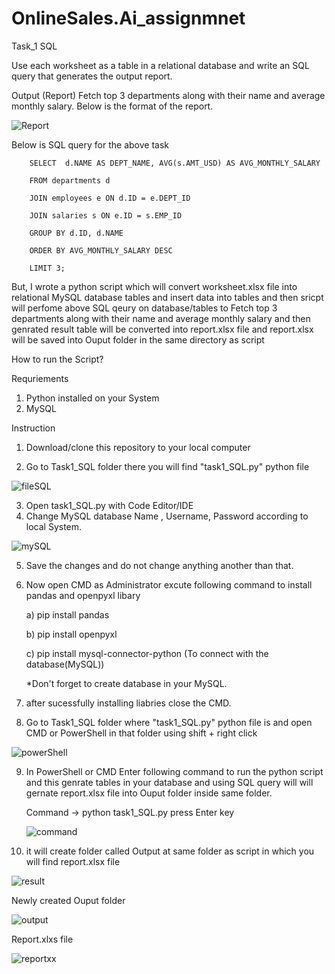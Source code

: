 # OnlineSales.Ai_assignmnet
Task_1 SQL

Use each worksheet as a table in a relational database and write an SQL query that generates the output report.

Output (Report)
Fetch top 3 departments along with their name and average monthly salary. Below is the format of the report.

![Report](https://github.com/SohamDoshi/OnlineSales.Ai_assignmnet/assets/106314995/4785608a-6acd-44b5-9f15-43039a82498a)


Below is SQL query for the above task


        SELECT  d.NAME AS DEPT_NAME, AVG(s.AMT_USD) AS AVG_MONTHLY_SALARY

        FROM departments d
        
        JOIN employees e ON d.ID = e.DEPT_ID
        
        JOIN salaries s ON e.ID = s.EMP_ID
        
        GROUP BY d.ID, d.NAME
        
        ORDER BY AVG_MONTHLY_SALARY DESC
        
        LIMIT 3;
        
        
But, I wrote a python script which will convert worksheet.xlsx file into relational MySQL database tables
and insert data into tables
and then sricpt will perfome above SQL qeury on database/tables to Fetch top 3 departments along with their name and average monthly salary
and then genrated result table will be converted into report.xlsx file and report.xlsx will be saved into Ouput folder in the same directory as script

How to run the Script?

Requriements
 1) Python installed on your System
 2) MySQL

Instruction

1) Download/clone this repository to your local computer

2) Go to Task1_SQL folder there you will find "task1_SQL.py" python file

![fileSQL](https://github.com/SohamDoshi/OnlineSales.Ai_assignmnet/assets/106314995/e82bd6b2-cf0c-413d-a04b-01519d0b0a50)

3) Open task1_SQL.py with Code Editor/IDE 
4) Change MySQL database Name , Username, Password according to local System.

![mySQL](https://github.com/SohamDoshi/OnlineSales.Ai_assignmnet/assets/106314995/4071b26a-c23e-4d5a-bace-a56ea1248895)

5) Save the changes and do not change anything another than that.
6) Now open CMD as Administrator excute following command to install pandas and openpyxl libary
   
    a) pip install pandas
    
    b) pip install openpyxl
    
    c) pip install mysql-connector-python (To connect with the database(MySQL))
    
    *Don't forget to create database in your MySQL.

7) after sucessfully installing liabries close the CMD.
8) Go to Task1_SQL folder where "task1_SQL.py" python file is and open CMD or PowerShell in that folder using shift + right click

![powerShell](https://github.com/SohamDoshi/OnlineSales.Ai_assignmnet/assets/106314995/576801bb-b534-4dd9-9604-d70ac59b7b95)

9) In PowerShell or CMD Enter following command to run the python script and this genrate tables in your database and using
   SQL query will will gernate report.xlsx file into Ouput folder inside same folder.
   
   Command -> python task1_SQL.py
   press Enter key
   
   ![command](https://github.com/SohamDoshi/OnlineSales.Ai_assignmnet/assets/106314995/a3377d52-adf9-4b89-9609-6a092747b917)

10) it will create folder called Output at same folder as script in which you will find report.xlsx file

![result](https://github.com/SohamDoshi/OnlineSales.Ai_assignmnet/assets/106314995/25c86a77-ceb6-4cbc-996e-1ce3f764d476)

Newly created Ouput folder

![output](https://github.com/SohamDoshi/OnlineSales.Ai_assignmnet/assets/106314995/d02ef4d2-21e1-4ffe-a81b-2a4b08f7e2cc)

Report.xlxs file

![reportxx](https://github.com/SohamDoshi/OnlineSales.Ai_assignmnet/assets/106314995/5fecac08-43f2-4100-8c10-f56e85759ec0)


